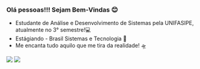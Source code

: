  
### Olá pessoas!!! Sejam Bem-Vindas 😊

- Estudante de Análise e Desenvolvimento de Sistemas pela UNIFASIPE, atualmente no 3° semestre!💻
- Estágiando - Brasil Sistemas e Tecnologia 💚
- Me encanta tudo aquilo que me tira da realidade! 🛸 

<a href="https://www.instagram.com/steffanny_s_/" target="_blank"><img src="https://img.shields.io/badge/-Instagram-%23E4405F?style=for-the-badge&logo=instagram&logoColor=white" target="_blank"></a>
<a href="https://www.linkedin.com/in/steffanny-selzler-4299a2208/" target="_blank"><img src="https://img.shields.io/badge/-LinkedIn-%230077B5?style=for-the-badge&logo=linkedin&logoColor=white" target="_blank"></a>

 
